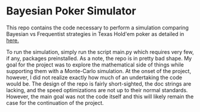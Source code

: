 # Bayesian Poker Simulator

This repo contains the code necessary to perform a simulation comparing Bayesian vs Frequentist strategies in Texas Hold'em poker as detailed in [here.](https://trevorsquires.com/subpages/bayesian_poker) 

To run the simulation, simply run the script main.py which requires very few, if any, packages preinstalled. As a note, the repo is in pretty bad shape.  My goal for the project was to explore the mathematical side of things while supporting them with a Monte-Carlo simulation.  At the onset of the project, however, I did not realize exactly how much of an undertaking the code would be. The design of the repo is fairly short-sighted, the doc strings are lacking, and the speed optimizations are not up to their normal standards.  However, the main goal was not the code itself and this will likely remain the case for the continuation of the project. 
